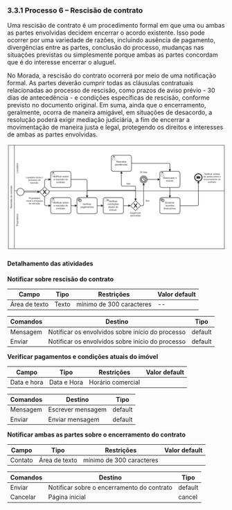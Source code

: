 ### 3.3.1 Processo 6 – Rescisão de contrato

Uma rescisão de contrato é um procedimento formal em que uma ou ambas as partes envolvidas decidem encerrar o acordo existente. Isso pode ocorrer por uma variedade de razões, incluindo ausência de pagamento, divergências entre as partes, conclusão do processo, mudanças nas situações previstas ou simplesmente porque ambas as partes concordam que é do interesse encerrar o aluguel. 

No Morada, a rescisão do contrato ocorrerá por meio de uma notificação formal. As partes deverão cumprir todas as cláusulas contratuais relacionadas ao processo de rescisão, como prazos de aviso prévio - 30 dias de antecedência - e condições específicas de rescisão, conforme previsto no documento original. Em suma, ainda que o encerramento, geralmente, ocorra de maneira amigável, em situações de desacordo, a resolução poderá exigir mediação judiciária, a fim de encerrar a movimentação de maneira justa e legal, protegendo os direitos e interesses de ambas as partes envolvidas.


![Processo 6 -Rescisão de contrato](images/processo-7.png "Modelo BPMN do Processo 6.")



#### Detalhamento das atividades



**Notificar sobre rescisão do contrato**

| **Campo**           | **Tipo**         | **Restrições**                                                 | **Valor default** |
| ---                 | ---              | ---                                                            | ---               |
| Área de texto       | Texto            | mínimo de 300 caracteres                                       | --                |



| **Comandos**         |  **Destino**                                        | **Tipo**        |
| ---                  | ---                                                 | ---             |
| Mensagem             | Notificar os envolvidos sobre início do processo    | default         |
| Enviar               | Notificar os envolvidos sobre início do processo    | default         |



**Verificar pagamentos e condições atuais do imóvel**

| **Campo**                   | **Tipo**                        | **Restrições**    | **Valor default** |
| ---                         | ---                             | ---               | ---               |
| Data e hora                 | Data e Hora                     | Horário comercial |                   |

| **Comandos**         |  **Destino**                                         | **Tipo**          |
| ---                  | ---                                                  | ---               |
| Mensagem             | Escrever mensagem                                    |  default          |
| Enviar               | Enviar mensagem                                      |  default          |


**Notificar ambas as partes sobre o encerramento do contrato**

| **Campo**                   | **Tipo**                        | **Restrições**                | **Valor default** |
| ---                         | ---                             | ---                           | ---               |
| Contato                     | Área de texto                   | mínimo de 300 caracteres      |                   |


| **Comandos**         |  **Destino**                                         | **Tipo**          |
| ---                  | ---                                                  | ---               |
| Enviar               | Notificar sobre o encerramento do contrato           |  default          |
| Cancelar	           | Página inicial	                                      |  cancel           |

